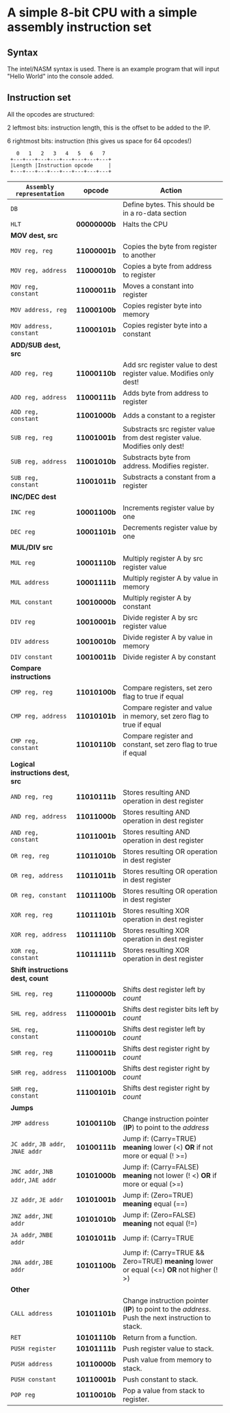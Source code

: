 # A simple 8-bit CPU with a simple assembly instruction set

## Syntax

The intel/NASM syntax is used. There is an example program that will input "Hello World" into the console added.


## Instruction set

All the opcodes are structured:

2 leftmost bits: instruction length, this is the offset to be added to the IP.

6 rightmost bits: instruction (this gives us space for 64 opcodes!)
```
   0   1   2   3   4   5   6   7
 +---+---+---+---+---+---+---+---+
 |Length |Instruction opcode     |
 +---+---+---+---+---+---+---+---+
```

| `Assembly representation`       |  opcode  | Action |
| ------------- | :-----:| ------|
| `DB` |  | Define bytes. This should be in a ro-data section |
| `HLT` | **00000000b** | Halts the CPU |
|**MOV dest, src**|||
| `MOV reg, reg`   |  **11000001b** | Copies the byte from register to another |
| `MOV reg, address`    |   **11000010b** | Copies a byte from address to register |
| `MOV reg, constant`    |   **11000011b** | Moves a constant into register |
| `MOV address, reg`    |   **11000100b** | Copies register byte into memory |
| `MOV address, constant`    |   **11000101b** | Copies register byte into a constant |
|**ADD/SUB dest, src**|||
| `ADD reg, reg` | **11000110b** | Add src register value to dest register value. Modifies only dest! |
| `ADD reg, address` | **11000111b** | Adds byte from address to register | 
| `ADD reg, constant` | **11001000b** | Adds a constant to a register |
| `SUB reg, reg` | **11001001b** | Substracts src register value from dest register value. Modifies only dest! |
| `SUB reg, address` | **11001010b** | Substracts byte from address. Modifies register. |
| `SUB reg, constant` | **11001011b** | Substracts a constant from a register |
|**INC/DEC dest**|||
| `INC reg` | **10001100b** | Increments register value by one |
| `DEC reg` | **10001101b** | Decrements register value by one |
|**MUL/DIV src**|||
| `MUL reg` | **10001110b** | Multiply register A by src register value |
| `MUL address` | **10001111b** | Multiply register A by value in memory |
| `MUL constant` | **10010000b** | Multiply register A by constant |
| `DIV reg` | **10010001b** | Divide register A by src register value |
| `DIV address` | **10010010b** | Divide register A by value in memory |
| `DIV constant` | **10010011b** | Divide register A by constant |
|**Compare instructions**|| |
| `CMP reg, reg` | **11010100b** | Compare registers, set zero flag to true if equal |
| `CMP reg, address` | **11010101b** | Compare register and value in memory, set zero flag to true if equal |
| `CMP reg, constant` | **11010110b** | Compare register and constant, set zero flag to true if equal |
|**Logical instructions dest, src**|||
| `AND reg, reg` | **11010111b** | Stores resulting AND operation in dest register |
| `AND reg, address` | **11011000b** | Stores resulting AND operation in dest register |
| `AND reg, constant` | **11011001b** | Stores resulting AND operation in dest register |
| `OR reg, reg` | **11011010b** | Stores resulting OR operation in dest register |
| `OR reg, address` | **11011011b** | Stores resulting OR operation in dest register |
| `OR reg, constant` | **11011100b** | Stores resulting OR operation in dest register |
| `XOR reg, reg` | **11011101b** | Stores resulting XOR operation in dest register |
| `XOR reg, address` | **11011110b** | Stores resulting XOR operation in dest register |
| `XOR reg, constant` | **11011111b** | Stores resulting XOR operation in dest register |
|**Shift instructions dest, count**|||
| `SHL reg, reg` | **11100000b** | Shifts dest register left by *count* |
| `SHL reg, address` | **11100001b** | Shifts dest register bits left by *count* |
| `SHL reg, constant` | **11100010b** | Shifts dest register left by *count* |
| `SHR reg, reg` | **11100011b** | Shifts dest register right by *count* |
| `SHR reg, address` | **11100100b** | Shifts dest register right by *count* |
| `SHR reg, constant` | **11100101b** | Shifts dest register right by *count* |
|**Jumps**|||
| `JMP address` | **10100110b** | Change instruction pointer (**IP**) to point to the *address* |
| `JC addr`, `JB addr`, `JNAE addr` | **10100111b** | Jump if: (Carry=TRUE) **meaning** lower (<) **OR** if not more or equal (! >=) |
| `JNC addr`, `JNB addr`, `JAE addr` | **10101000b** | Jump if: (Carry=FALSE) **meaning** not lower (! <) **OR** if more or equal (>=) |
| `JZ addr`, `JE addr` | **10101001b** | Jump if: (Zero=TRUE) **meaning** equal (==) |
| `JNZ addr`, `JNE addr` | **10101010b** | Jump if: (Zero=FALSE) **meaning** not equal (!=) |
| `JA addr`, `JNBE addr` | **10101011b** | Jump if: (Carry=TRUE || Zero=TRUE) **meaning** higher (>) **OR** not less or equal (! <=) |
| `JNA addr`, `JBE addr` | **10101100b** | Jump if: (Carry=TRUE && Zero=TRUE) **meaning** lower or equal (<=) **OR** not higher (! >) |
|**Other**|||
| `CALL address` | **10101101b** | Change instruction pointer (**IP**) to point to the *address*. Push the next instruction to stack. |
| `RET` | **10101110b** | Return from a function. |
| `PUSH register` | **10101111b** | Push register value to stack. |
| `PUSH address` | **10110000b** | Push value from memory to stack. |
| `PUSH constant` | **10110001b** | Push constant to stack. |
| `POP reg` | **10110010b** | Pop a value from stack to register. |